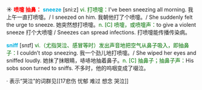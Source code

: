 ☀ <font color="red">**喷嚏 抽鼻：**</font>
<font color="sky blue">**sneeze**</font> [sni:z] 
<font color="rgb(227, 108, 9)">vi. 打喷嚏：</font>I’ve been sneezing all morning. 我上午一直打喷嚏。/ I sneezed on him. 我朝他打了个喷嚏。/ She suddenly felt the urge to sneeze. 她突然想打喷嚏。<font color="rgb(227, 108, 9)">n. [C] 喷嚏，或喷嚏声：</font>to give a violent sneeze 打个大喷嚏 / Sneezes can spread infections. 打喷嚏能传播传染病。

<font color="sky blue">**sniff**</font> [snɪf] 
<font color="rgb(227, 108, 9)">vi.（尤指哭泣、感冒等时）发出声音地把空气从鼻子吸入，即抽鼻子：</font>I couldn’t stop sneezing. 我一个劲儿地打喷嚏。/ She wiped her eyes and sniffed loudly. 她抹了抹眼睛，哧哧地抽着鼻子。<font color="rgb(227, 108, 9)">n. [C] 抽鼻子；抽鼻子声：</font>His sobs soon turned to sniffs. 不多时，他的呜咽变成了啜泣。 

· 表示“哭泣”的词群见[[17悲伤 忧郁 难过 想念 哭泣]]
